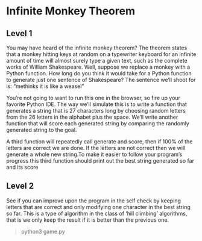 # Infinite Monkey Theorem

## Level 1

You may have heard of the infinite monkey theorem? The theorem states that a monkey hitting keys at random on a typewriter keyboard for an infinite amount of time will almost surely type a given text, such as the complete works of William Shakespeare. Well, suppose we replace a monkey with a Python function. How long do you think it would take for a Python function to generate just one sentence of Shakespeare? The sentence we’ll shoot for is: “methinks it is like a weasel”

You’re not going to want to run this one in the browser, so fire up your favorite Python IDE. The way we’ll simulate this is to write a function that generates a string that is 27 characters long by choosing random letters from the 26 letters in the alphabet plus the space. We’ll write another function that will score each generated string by comparing the randomly generated string to the goal.

A third function will repeatedly call generate and score, then if 100% of the letters are correct we are done. If the letters are not correct then we will generate a whole new string.To make it easier to follow your program’s progress this third function should print out the best string generated so far and its score

## Level 2

See if you can improve upon the program in the self check by keeping letters that are correct and only modifying one character in the best string so far. This is a type of algorithm in the class of ‘hill climbing’ algorithms, that is we only keep the result if it is better than the previous one.

> python3 game.py